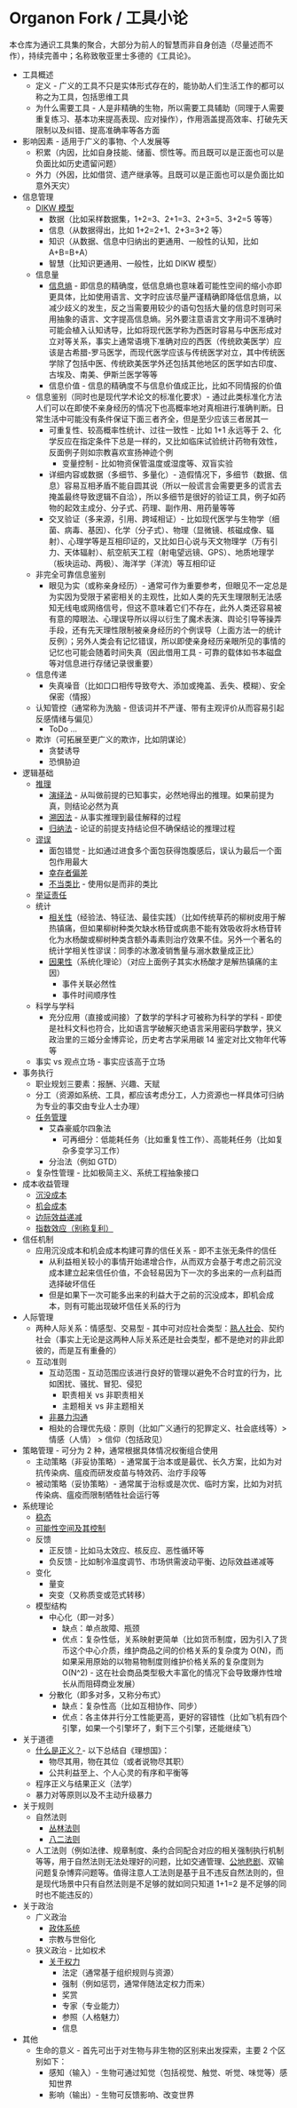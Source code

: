 # Organon Fork / 工具小论
本仓库为通识工具集的聚合，大部分为前人的智慧而非自身创造（尽量述而不作），持续完善中；名称致敬亚里士多德的《工具论》。  

* 工具概述
  * 定义 - 广义的工具不只是实体形式存在的，能协助人们生活工作的都可以称之为工具，包括思维工具
  * 为什么需要工具 - 人是非精确的生物，所以需要工具辅助（同理于人需要重复练习、基本功来提高表现、应对操作），作用涵盖提高效率、打破先天限制以及纠错、提高准确率等各方面
* 影响因素 - 适用于广义的事物、个人发展等
  * 积累（内因，比如自身技能、储蓄、惯性等。而且既可以是正面也可以是负面比如历史遗留问题）
  * 外力（外因，比如借贷、遗产继承等。且既可以是正面也可以是负面比如意外天灾）
* 信息管理
  * [DIKW 模型](https://zh.wikipedia.org/zh-hans/DIKW%E4%BD%93%E7%B3%BB)
    * 数据（比如采样数据集，1+2=3、2+1=3、2+3=5、3+2=5 等等）
    * 信息（从数据得出，比如 1+2=2+1、2+3=3+2 等）
    * 知识（从数据、信息中归纳出的更通用、一般性的认知，比如 A+B=B+A）
    * 智慧（比知识更通用、一般性，比如 DIKW 模型）
  * 信息量
    * [信息熵](https://zh.wikipedia.org/wiki/%E7%86%B5_(%E4%BF%A1%E6%81%AF%E8%AE%BA)) - 即信息的精确度，低信息熵也意味着可能性空间的缩小亦即更具体，比如使用语言、文字时应该尽量严谨精确即降低信息熵，以减少歧义的发生，反之当需要用较少的语句包括大量的信息时则可采用抽象的语言、文字提高信息熵。另外要注意语言文字用词不准确时可能会植入认知诱导，比如将现代医学称为西医时容易与中医形成对立对等关系，事实上通常语境下准确对应的西医（传统欧美医学）应该是古希腊-罗马医学，而现代医学应该与传统医学对立，其中传统医学除了包括中医、传统欧美医学外还包括其他地区的医学如古印度、古埃及、南美、伊斯兰医学等等
    * 信息价值 - 信息的精确度不与信息价值成正比，比如不同情报的价值
  * 信息鉴别（同时也是现代学术论文的标准化要求）- 通过此类标准化方法人们可以在即使不亲身经历的情况下也高概率地对真相进行准确判断。日常生活中可能没有条件保证下面三者齐全，但是至少应该三者居其一
    * 可重复性、较高概率性统计、过往一致性 - 比如 1+1 永远等于 2、化学反应在指定条件下总是一样的，又比如临床试验统计药物有效性，反面例子则如宗教喜欢宣扬神迹个例
      * 变量控制 - 比如物资保管温度或湿度等、双盲实验
    * 详细内容或数据（多细节、多量化）- 造假情况下，多细节（数据、信息）容易互相矛盾不能自圆其说（所以一般谎言会需要更多的谎言去掩盖最终导致逻辑不自洽），所以多细节是很好的验证工具，例子如药物的起效主成分、分子式、药理、副作用、用药量等等
    * 交叉验证（多来源，引用、跨域相证）- 比如现代医学与生物学（细菌、病毒、基因）、化学（分子式）、物理（显微镜、核磁成像、辐射）、心理学等是互相印证的，又比如日心说与天文物理学（万有引力、天体辐射）、航空航天工程（射电望远镜、GPS）、地质地理学（板块运动、两极）、海洋学（洋流）等互相印证
  * 非完全可靠信息鉴别
    * 眼见为实（或称亲身经历）- 通常可作为重要参考，但眼见不一定总是为实因为受限于紧密相关的主观性，比如人类的先天生理限制无法感知无线电或网络信号，但这不意味着它们不存在，此外人类还容易被有意的障眼法、心理误导所以得以衍生了魔术表演、舆论引导等操弄手段，还有先天理性限制被亲身经历的个例误导（上面方法一的统计反例）；另外人类会有记忆错误，所以即使亲身经历亲眼所见的事情的记忆也可能会随着时间失真（因此借用工具 - 可靠的载体如书本磁盘等对信息进行存储记录很重要）
  * 信息传递
    * 失真噪音（比如口口相传导致夸大、添加或掩盖、丢失、模糊）、安全保密（情报）
  * 认知管控（通常称为洗脑 - 但该词并不严谨、带有主观评价从而容易引起反感情绪与偏见）
    * ToDo ...
  * 欺诈（可拓展至更广义的欺诈，比如阴谋论）
    * 贪婪诱导
    * 恐惧胁迫
* 逻辑基础
  * [推理](https://zh.wikipedia.org/zh-hans/%E5%B7%A5%E5%85%B7%E8%AB%96)
    * [演绎法](https://zh.wikipedia.org/zh-hans/%E6%BC%94%E7%BB%8E%E6%8E%A8%E7%90%86) - 从叫做前提的已知事实，必然地得出的推理。如果前提为真，则结论必然为真
    * [溯因法](https://zh.wikipedia.org/zh-hans/%E6%BA%AF%E5%9B%A0%E6%8E%A8%E7%90%86) - 从事实推理到最佳解释的过程
    * [归纳法](https://zh.wikipedia.org/zh-hans/%E5%BD%92%E7%BA%B3%E6%8E%A8%E7%90%86) - 论证的前提支持结论但不确保结论的推理过程
  * [谬误](https://zh.wikipedia.org/zh-hans/%E8%AC%AC%E8%AA%A4%E5%88%97%E8%A1%A8)
    * 面包错觉 - 比如通过进食多个面包获得饱腹感后，误认为最后一个面包作用最大
    * [幸存者偏差](https://zh.wikipedia.org/zh-hans/%E5%80%96%E5%AD%98%E8%80%85%E5%81%8F%E5%B7%AE)
    * [不当类比](https://zh.wikipedia.org/zh-hans/%E4%B8%8D%E7%95%B6%E9%A1%9E%E6%AF%94) - 使用似是而非的类比
  * [举证责任](https://zh.wikipedia.org/zh-hans/%E8%88%89%E8%AD%89%E8%B2%AC%E4%BB%BB_(%E5%93%B2%E5%AD%B8))
  * 统计
    * [相关性](https://zh.wikipedia.org/zh-hans/%E7%9B%B8%E5%85%B3_(%E6%A6%82%E7%8E%87%E8%AE%BA))（经验法、特征法、最佳实践）（比如传统草药的柳树皮用于解热镇痛，但如果柳树种类欠缺水杨苷或病患不能有效吸收将水杨苷转化为水杨酸或柳树种类含额外毒素则治疗效果不佳。另外一个著名的统计学相关性谬误：同季的冰激凌销售量与溺水数量成正比）
    * [因果性](https://zh.wikipedia.org/zh-hans/%E5%9B%A0%E6%9E%9C%E5%85%B3%E7%B3%BB)（系统化理论）（对应上面例子其实水杨酸才是解热镇痛的主因）
      * 事件关联必然性
      * 事件时间顺序性
  * 科学与学科
    * 充分应用（直接或间接）了数学的学科才可被称为科学的学科 - 即使是社科文科也符合，比如语言学破解灭绝语言采用密码学数学，狭义政治里的三姬分金博弈论，历史考古学采用碳 14 鉴定对比文物年代等等
  * 事实 vs 观点立场 - 事实应该高于立场
* 事务执行
  * 职业规划三要素：报酬、兴趣、天赋
  * 分工（资源如系统、工具，都应该考虑分工，人力资源也一样具体可归纳为专业的事交由专业人士办理）
  * [任务管理](https://zh.wikipedia.org/zh-hans/%E6%97%B6%E9%97%B4%E7%AE%A1%E7%90%86)
    * 艾森豪威尔四象法
      * 可再细分：低能耗任务（比如重复性工作）、高能耗任务（比如复杂多变学习工作）
    * 分治法（例如 GTD）
  * 复杂性管理 - 比如极简主义、系统工程抽象接口
* 成本收益管理
  * [沉没成本](https://zh.wikipedia.org/zh-hans/%E6%B2%89%E6%B2%A1%E6%88%90%E6%9C%AC)
  * [机会成本](https://zh.wikipedia.org/zh-hans/%E6%9C%BA%E4%BC%9A%E6%88%90%E6%9C%AC)
  * [边际效益递减](https://zh.wikipedia.org/zh-hans/%E5%A0%B1%E9%85%AC%E9%81%9E%E6%B8%9B)
  * [指数效应（别称复利）](https://zh.wikipedia.org/zh-hans/%E5%A4%8D%E5%88%A9)
* 信任机制
  * 应用沉没成本和机会成本构建可靠的信任关系 - 即不主张无条件的信任
    * 从利益相关较小的事情开始递增合作，从而双方会基于考虑之前沉没成本建立起来信任价值，不会轻易因为下一次的多出来的一点利益而选择破坏信任
    * 但是如果下一次可能多出来的利益大于之前的沉没成本，即机会成本，则有可能出现破坏信任关系的行为
* 人际管理
  * 两种人际关系：情感型、交易型 - 其中可对应社会类型：[熟人社会](https://zh.wikipedia.org/zh-hans/%E5%B7%AE%E5%BA%8F%E6%A0%BC%E5%B1%80)、契约社会（事实上无论是这两种人际关系还是社会类型，都不是绝对的非此即彼的，而是互有重叠的）
  * 互动准则
    * 互动范围 - 互动范围应该进行良好的管理以避免不合时宜的行为，比如困扰、骚扰、冒犯、侵犯
      * 职责相关 vs 非职责相关
      * 主题相关 vs 非主题相关
    * [非暴力沟通](https://zh.wikipedia.org/wiki/%E9%9D%9E%E6%9A%B4%E5%8A%9B%E4%BA%A4%E6%B5%81)
    * 相处的合理优先级：原则（比如广义通行的犯罪定义、社会底线等）> 情感（人情） > 信仰（包括政见）
* 策略管理 - 可分为 2 种，通常根据具体情况权衡组合使用
  * 主动策略（非妥协策略）- 通常属于治本或是最优、长久方案，比如为对抗传染病、瘟疫而研发疫苗与特效药、治疗手段等
  * 被动策略（妥协策略）- 通常属于治标或是次优、临时方案，比如为对抗传染病、瘟疫而限制牺牲社会运行等
* 系统理论
  * [稳态](https://zh.wikipedia.org/zh-hans/%E7%A9%A9%E6%85%8B_(%E7%B3%BB%E7%B5%B1))
  * [可能性空间及其控制](https://zh.wikipedia.org/zh-hans/%E7%8B%80%E6%85%8B%E8%AE%8A%E6%95%B8)
  * 反馈
    * 正反馈 - 比如马太效应、核反应、恶性循环等
    * 负反馈 - 比如制冷温度调节、市场供需波动平衡、边际效益递减等
  * 变化
    * 量变
    * 突变（又称质变或范式转移）
  * 模型结构
    * 中心化（即一对多）
      * 缺点：单点故障、瓶颈
      * 优点：复杂性低，关系映射更简单（比如货币制度，因为引入了货币这个中心介质，维护商品之间的价格关系的复杂度为 O(N)，而如果采用原始的以物易物制度则维护价格关系的复杂度则为 O(N^2) - 这在社会商品类型极大丰富化的情况下会导致爆炸性增长从而阻碍商业发展）
    * 分散化（即多对多，又称分布式）
      * 缺点：复杂性高（比如互相协作、同步）
      * 优点：各主体并行分工性能更高，更好的容错性（比如飞机有四个引擎，如果一个引擎坏了，剩下三个引擎，还能继续飞）
* 关于道德
  * [什么是正义？](https://zh.wikipedia.org/wiki/%E6%AD%A3%E7%BE%A9)- 以下总结自《理想国》：
    * 物尽其用，物在其位（或者说物尽其职）
    * 公共利益至上、个人心灵的有序和平衡等
  * 程序正义与结果正义（法学）
  * 暴力对等原则以及不主动升级暴力
* 关于规则
  * 自然法则
    * [丛林法则](https://zh.wikipedia.org/wiki/%E6%A3%AE%E6%9E%97%E6%B3%95%E5%89%87)
    * [八二法则](https://zh.wikipedia.org/zh-hans/%E5%B8%95%E7%B4%AF%E6%89%98%E6%B3%95%E5%88%99)
  * 人工法则（例如法律、规章制度、条约合同配合对应的相关强制执行机制等等，用于自然法则无法处理好的问题，比如交通管理、[公地悲剧](https://zh.wikipedia.org/zh-hans/%E5%85%AC%E5%9C%B0%E6%82%B2%E5%8A%87)、双输问题复杂博弈问题等。值得注意人工法则是基于且不违反自然法则的，但是现代场景中只有自然法则是不足够的就如同只知道 1+1=2 是不足够的同时也不能违反的）
* 关于政治
  * 广义政治
    * [政体系统](https://zh.wikipedia.org/zh-hans/%E6%94%BF%E4%BD%93)
    * 宗教与世俗化
  * 狭义政治 - 比如权术
    * [关于权力](https://zh.wikipedia.org/zh-hans/%E6%AC%8A%E5%8A%9B)
      * 法定（通常基于组织规则与资源）
      * 强制（例如惩罚，通常伴随法定权力而来）
      * 奖赏
      * 专家（专业能力）
      * 参照（人格魅力）
      * 信息
* 其他
  * 生命的意义 - 首先可出于对生物与非生物的区别来出发探索，主要 2 个区别如下：
    * 感知（输入）- 生物可通过知觉（包括视觉、触觉、听觉、味觉等）感知世界
    * 影响（输出）- 生物可反馈影响、改变世界
